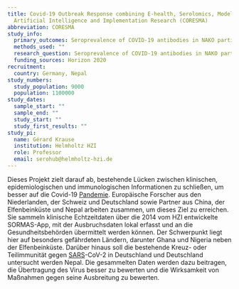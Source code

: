 ```yaml
---
title: Covid-19 Outbreak Response combining E-health, Serolomics, Modelling,
  Artificial Intelligence and Implementation Research (CORESMA)
abbreviation: CORESMA
study_info:
  primary_outcomes: Seroprevalence of COVID-19 antibodies in NAKO participants
  methods_used: ""
  research_question: Seroprevalence of COVID-19 antibodies in NAKO participants
  funding_sources: Horizon 2020
recruitment:
  country: Germany, Nepal
study_numbers:
  study_population: 9000
  population: 1100000
study_dates:
  sample_start: ""
  sample_end: ""
  study_start: ""
  study_first_results: ""
study_pi:
  name: Gérard Krause
  institution: Helmholtz HZI
  role: Professor
  email: serohub@helmholtz-hzi.de
---
```

Dieses Projekt zielt darauf ab, bestehende Lücken zwischen klinischen, epidemiologischen und immunologischen Informationen zu schließen, um besser auf die Covid-19 [Pandemie](https://www.helmholtz-hzi.de/de/wissen/glossar/entry/pandemie/). Europäische Forscher aus den Niederlanden, der Schweiz und Deutschland sowie Partner aus China, der Elfenbeinküste und Nepal arbeiten zusammen, um dieses Ziel zu erreichen. Sie sammeln klinische Echtzeitdaten über die 2014 vom HZI entwickelte SORMAS-App, mit der Ausbruchsdaten lokal erfasst und an die Gesundheitsbehörden übermittelt werden können. Der Schwerpunkt liegt hier auf besonders gefährdeten Ländern, darunter Ghana und Nigeria neben der Elfenbeinküste. Darüber hinaus soll die bestehende Kreuz- oder Teilimmunität gegen [SARS](https://www.helmholtz-hzi.de/de/wissen/glossar/entry/sars/)-CoV-2 in Deutschland und Deutschland untersucht werden Nepal. Die gesammelten Daten werden dazu beitragen, die Übertragung des Virus besser zu bewerten und die Wirksamkeit von Maßnahmen gegen seine Ausbreitung zu bewerten.